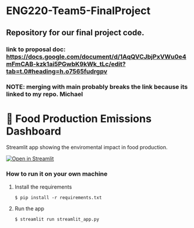# ENG220-Team5-FinalProject
## Repository for our final project code.
### link to proposal doc: https://docs.google.com/document/d/1AqQVCJbjPxVWu0e4mFmCAB-kzk1ai5PGwbK9kWk_tLc/edit?tab=t.0#heading=h.o7565fudrgpv

### NOTE: merging with main probably breaks the link because its linked to my repo. Michael

# :seedling: Food Production Emissions Dashboard

Streamlit app showing the enviromental impact in food production.

[![Open in Streamlit](https://static.streamlit.io/badges/streamlit_badge_black_white.svg)](https://appapppy-7v59csoemdyneybtxyvgml.streamlit.app/)

### How to run it on your own machine

1. Install the requirements

   ```
   $ pip install -r requirements.txt
   ```

2. Run the app

   ```
   $ streamlit run streamlit_app.py
   ```
